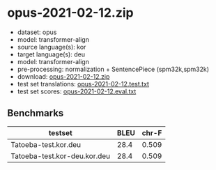 # opus-2021-02-12.zip

* dataset: opus
* model: transformer-align
* source language(s): kor
* target language(s): deu
* model: transformer-align
* pre-processing: normalization + SentencePiece (spm32k,spm32k)
* download: [opus-2021-02-12.zip](https://object.pouta.csc.fi/Tatoeba-MT-models/kor-deu/opus-2021-02-12.zip)
* test set translations: [opus-2021-02-12.test.txt](https://object.pouta.csc.fi/Tatoeba-MT-models/kor-deu/opus-2021-02-12.test.txt)
* test set scores: [opus-2021-02-12.eval.txt](https://object.pouta.csc.fi/Tatoeba-MT-models/kor-deu/opus-2021-02-12.eval.txt)

## Benchmarks

| testset               | BLEU  | chr-F |
|-----------------------|-------|-------|
| Tatoeba-test.kor.deu 	| 28.4 	| 0.509 |
| Tatoeba-test.kor-deu.kor.deu 	| 28.4 	| 0.509 |

